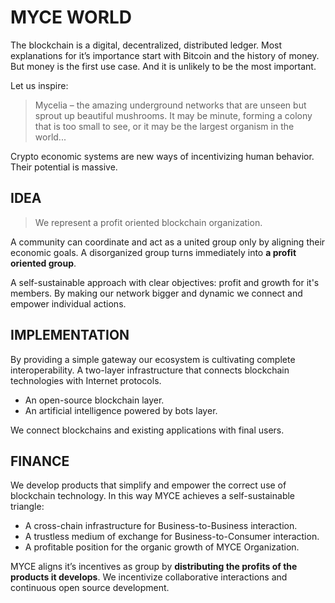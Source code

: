 # MYCE WORLD


The blockchain is a digital, decentralized, distributed ledger. Most explanations for it’s importance start with Bitcoin and the history of money. But money is the first use case.  And it is unlikely to be the most important.

Let us inspire:

> Mycelia – the amazing underground networks that are unseen but  sprout up beautiful mushrooms.
> It may be minute, forming a colony that is too small to see, or it may be the largest organism in the world...

Crypto economic systems are new ways of incentivizing human behavior. Their potential is massive.


## IDEA 

> We represent a profit oriented blockchain organization.

A community can coordinate and act as a united group only by aligning their economic goals. A disorganized group turns immediately into **a profit oriented group**.

A self-sustainable approach with clear objectives: profit and growth for it's members. By making our network bigger and dynamic we connect and empower individual actions.


## IMPLEMENTATION

By providing a simple gateway our ecosystem is cultivating complete interoperability. A two-layer infrastructure that connects blockchain technologies with Internet protocols. 

* An open-source blockchain layer.
* An artificial intelligence powered by bots layer.


We connect blockchains and existing applications with final users. 


## FINANCE


We develop products that simplify and empower the correct use of blockchain technology. In this way MYCE achieves a self-sustainable triangle:


* A cross-chain infrastructure for Business-to-Business interaction.
* A trustless medium of exchange for Business-to-Consumer interaction.  
* A profitable position for the organic growth of MYCE Organization.


MYCE aligns it’s incentives as group by **distributing the profits of the products it develops**. We incentivize collaborative interactions and continuous open source development.


